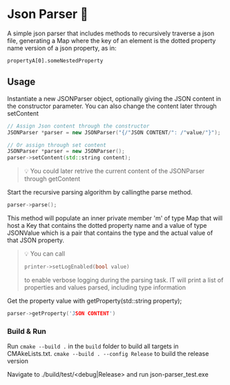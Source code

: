 # Json Parser 🐙

A simple json parser that includes methods to recursively traverse a json file, generating a Map where the key of an element is the dotted property name version of a json property, as in:

`propertyA[0].someNestedProperty`

## Usage

Instantiate a new JSONParser object, optionally giving the JSON content in the constructor parameter. You can also change the content later through setContent

```c++
// Assign Json content through the constructor
JSONParser *parser = new JSONParser("{/"JSON CONTENT/": /"value/"}");

// Or assign through set content
JSONParser *parser = new JSONParser();
parser->setContent(std::string content);
```

> 💡 You could later retrive the current content of the JSONParser through getContent

Start the recursive parsing algorithm by callingthe parse method.

```c++
parser->parse();
```

This method will populate an inner private member 'm' of type Map that will host a Key that contains the dotted property name and a value of type JSONValue which is a pair that contains the type and the actual value of that JSON property.

> 💡 You can call
>
> ```c++
> printer->setLogEnabled(bool value)
> ```
>
> to enable verbose logging during the parsing task. IT will print a list of properties and values parsed, including type information

Get the property value with getProperty(std::string property);

```c++
parser->getProperty('JSON CONTENT')
```

### Build & Run

Run `cmake --build .` in the `build` folder to build all targets in CMAkeLists.txt.
`cmake --build . --config Release` to build the release version

Navigate to ./build/test/<debug|Release> and run json-parser_test.exe
